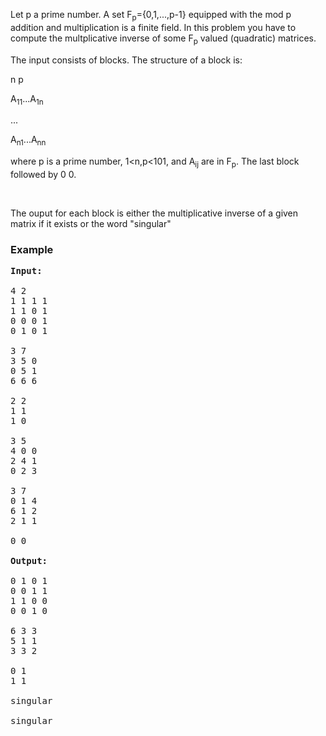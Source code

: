 <p>Let p a prime number. A set F<sub>p</sub>={0,1,...,p-1} equipped with the mod p addition and multiplication is a finite field. In this problem you have to compute the multplicative inverse of some F<sub>p</sub> valued (quadratic) matrices.</p>
<p>The input consists of blocks. The structure of a block is:</p>
<p>n p</p>
<p>A<sub>11</sub>...A<sub>1n</sub></p>
<p>...</p>
<p>A<sub>n1</sub>...A<sub>nn</sub></p>
<p>where p is a prime number, 1&lt;n,p&lt;101, and A<sub>ij</sub> are in F<sub>p</sub>. The last block followed by 0 0.</p>
<p>&nbsp;</p>
<p>The ouput for each block is either the multiplicative inverse of a given matrix if it exists or the word "singular"</p>
<h3>Example</h3>
<pre><strong>Input:</strong><br><br>4 2<br>1 1 1 1 <br>1 1 0 1 <br>0 0 0 1 <br>0 1 0 1 <br><br>3 7<br>3 5 0 <br>0 5 1 <br>6 6 6 <br><br>2 2<br>1 1 <br>1 0 <br><br>3 5<br>4 0 0 <br>2 4 1 <br>0 2 3 <br><br>3 7<br>0 1 4 <br>6 1 2 <br>2 1 1 <br><br>0 0<br><br><strong>Output:</strong><br><br>0 1 0 1 <br>0 0 1 1 <br>1 1 0 0 <br>0 0 1 0 <br><br>6 3 3 <br>5 1 1 <br>3 3 2 <br><br>0 1 <br>1 1 <br><br>singular<br><br>singular<br></pre>